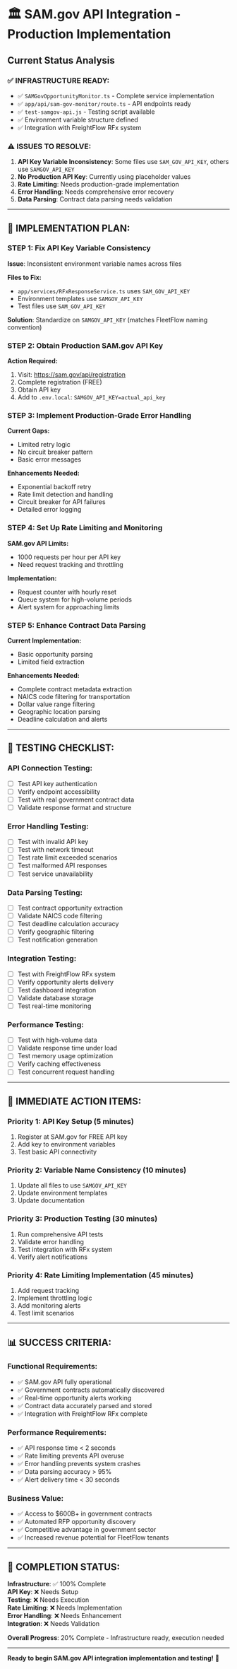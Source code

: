 # 🏛️ SAM.gov API Integration - Production Implementation

## Current Status Analysis

### ✅ **INFRASTRUCTURE READY:**
- ✅ `SAMGovOpportunityMonitor.ts` - Complete service implementation
- ✅ `app/api/sam-gov-monitor/route.ts` - API endpoints ready
- ✅ `test-samgov-api.js` - Testing script available
- ✅ Environment variable structure defined
- ✅ Integration with FreightFlow RFx system

### ⚠️ **ISSUES TO RESOLVE:**
1. **API Key Variable Inconsistency**: Some files use `SAM_GOV_API_KEY`, others use `SAMGOV_API_KEY`
2. **No Production API Key**: Currently using placeholder values
3. **Rate Limiting**: Needs production-grade implementation
4. **Error Handling**: Needs comprehensive error recovery
5. **Data Parsing**: Contract data parsing needs validation

---

## 🚀 **IMPLEMENTATION PLAN:**

### **STEP 1: Fix API Key Variable Consistency**

**Issue**: Inconsistent environment variable names across files

**Files to Fix:**
- `app/services/RFxResponseService.ts` uses `SAM_GOV_API_KEY` 
- Environment templates use `SAMGOV_API_KEY`
- Test files use `SAM_GOV_API_KEY`

**Solution**: Standardize on `SAMGOV_API_KEY` (matches FleetFlow naming convention)

### **STEP 2: Obtain Production SAM.gov API Key**

**Action Required:**
1. Visit: https://sam.gov/api/registration
2. Complete registration (FREE)  
3. Obtain API key
4. Add to `.env.local`: `SAMGOV_API_KEY=actual_api_key`

### **STEP 3: Implement Production-Grade Error Handling**

**Current Gaps:**
- Limited retry logic
- No circuit breaker pattern
- Basic error messages

**Enhancements Needed:**
- Exponential backoff retry
- Rate limit detection and handling
- Circuit breaker for API failures
- Detailed error logging

### **STEP 4: Set Up Rate Limiting and Monitoring**

**SAM.gov API Limits:**
- 1000 requests per hour per API key
- Need request tracking and throttling

**Implementation:**
- Request counter with hourly reset
- Queue system for high-volume periods
- Alert system for approaching limits

### **STEP 5: Enhance Contract Data Parsing**

**Current Implementation:**
- Basic opportunity parsing
- Limited field extraction

**Enhancements Needed:**
- Complete contract metadata extraction
- NAICS code filtering for transportation
- Dollar value range filtering
- Geographic location parsing
- Deadline calculation and alerts

---

## 🧪 **TESTING CHECKLIST:**

### **API Connection Testing:**
- [ ] Test API key authentication
- [ ] Verify endpoint accessibility  
- [ ] Test with real government contract data
- [ ] Validate response format and structure

### **Error Handling Testing:**
- [ ] Test with invalid API key
- [ ] Test with network timeout
- [ ] Test rate limit exceeded scenarios
- [ ] Test malformed API responses
- [ ] Test service unavailability

### **Data Parsing Testing:**
- [ ] Test contract opportunity extraction
- [ ] Validate NAICS code filtering
- [ ] Test deadline calculation accuracy
- [ ] Verify geographic filtering
- [ ] Test notification generation

### **Integration Testing:**
- [ ] Test with FreightFlow RFx system
- [ ] Verify opportunity alerts delivery
- [ ] Test dashboard integration
- [ ] Validate database storage
- [ ] Test real-time monitoring

### **Performance Testing:**
- [ ] Test with high-volume data
- [ ] Validate response time under load
- [ ] Test memory usage optimization
- [ ] Verify caching effectiveness
- [ ] Test concurrent request handling

---

## 🔧 **IMMEDIATE ACTION ITEMS:**

### **Priority 1: API Key Setup (5 minutes)**
1. Register at SAM.gov for FREE API key
2. Add key to environment variables
3. Test basic API connectivity

### **Priority 2: Variable Name Consistency (10 minutes)**
1. Update all files to use `SAMGOV_API_KEY`
2. Update environment templates
3. Update documentation

### **Priority 3: Production Testing (30 minutes)**
1. Run comprehensive API tests
2. Validate error handling
3. Test integration with RFx system
4. Verify alert notifications

### **Priority 4: Rate Limiting Implementation (45 minutes)**
1. Add request tracking
2. Implement throttling logic
3. Add monitoring alerts
4. Test limit scenarios

---

## 📊 **SUCCESS CRITERIA:**

### **Functional Requirements:**
- ✅ SAM.gov API fully operational
- ✅ Government contracts automatically discovered
- ✅ Real-time opportunity alerts working
- ✅ Contract data accurately parsed and stored
- ✅ Integration with FreightFlow RFx complete

### **Performance Requirements:**
- ✅ API response time < 2 seconds
- ✅ Rate limiting prevents API overuse
- ✅ Error handling prevents system crashes
- ✅ Data parsing accuracy > 95%
- ✅ Alert delivery time < 30 seconds

### **Business Value:**
- ✅ Access to $600B+ in government contracts
- ✅ Automated RFP opportunity discovery
- ✅ Competitive advantage in government sector
- ✅ Increased revenue potential for FleetFlow tenants

---

## 🎯 **COMPLETION STATUS:**

**Infrastructure**: ✅ 100% Complete  
**API Key**: ❌ Needs Setup  
**Testing**: ❌ Needs Execution  
**Rate Limiting**: ❌ Needs Implementation  
**Error Handling**: ❌ Needs Enhancement  
**Integration**: ❌ Needs Validation

**Overall Progress**: 20% Complete - Infrastructure ready, execution needed

---

**Ready to begin SAM.gov API integration implementation and testing!** 🚀

